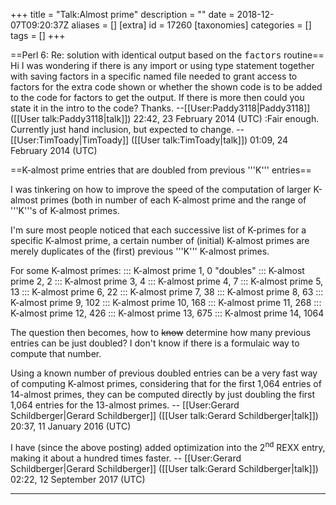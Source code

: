 +++
title = "Talk:Almost prime"
description = ""
date = 2018-12-07T09:20:37Z
aliases = []
[extra]
id = 17260
[taxonomies]
categories = []
tags = []
+++

==Perl 6: Re: solution with identical output based on the <tt>factors</tt> routine==
Hi I was wondering if there is any import or using type statement together with saving factors in a specific named file needed to grant access to factors for the extra code shown or whether the shown code is to be added to the code for factors to get the output. If there is more then could you state it in the intro to the code? Thanks. --[[User:Paddy3118|Paddy3118]] ([[User talk:Paddy3118|talk]]) 22:42, 23 February 2014 (UTC)
:Fair enough. Currently just hand inclusion, but expected to change. --[[User:TimToady|TimToady]] ([[User talk:TimToady|talk]]) 01:09, 24 February 2014 (UTC)

==K-almost prime entries that are doubled from previous '''K''' entries==

I was tinkering on how to improve the speed of the computation of
larger K-almost primes  (both in number of each K-almost prime and
the range of '''K'''s of K-almost primes.

I'm sure most people noticed that each successive list of K-primes
for a specific K-almost prime,   a certain number of (initial) K-almost
primes are merely duplicates of the (first) previous '''K''' K-almost
primes.

For some K-almost primes:
:::   K-almost prime    1,        0   "doubles"
:::   K-almost prime    2,        2
:::   K-almost prime    3,        4
:::   K-almost prime    4,        7
:::   K-almost prime    5,            13
:::   K-almost prime    6,            22
:::   K-almost prime    7,            38
:::   K-almost prime    8,            63
:::   K-almost prime    9,                102
:::   K-almost prime        10,                168
:::   K-almost prime        11,                268
:::   K-almost prime        12,                426
:::   K-almost prime        13,                675
:::   K-almost prime        14,                    1064


The question then becomes, how to <strike>know</strike> determine how many previous entries
can be just doubled?   I don't know if there is a
formulaic way to compute that number.

Using a known number of previous doubled entries can be a
very fast way of computing K-almost primes, considering
that for the first 1,064 entries of 14-almost primes, they
can be computed directly by just doubling the first 1,064
entries for the 13-almost primes.   -- [[User:Gerard Schildberger|Gerard Schildberger]] ([[User talk:Gerard Schildberger|talk]]) 20:37, 11 January 2016 (UTC)


I have   (since the above posting)   added optimization into the 2<sup>nd</sup> REXX entry, making it about a hundred times faster.   -- [[User:Gerard Schildberger|Gerard Schildberger]] ([[User talk:Gerard Schildberger|talk]]) 02:22, 12 September 2017 (UTC)


-----


